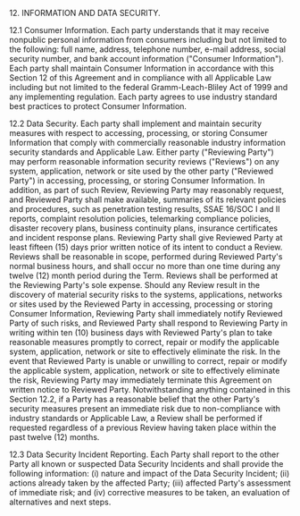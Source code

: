 12\.	INFORMATION AND DATA SECURITY.  

12.1	Consumer Information.  Each party understands that it may receive nonpublic personal information from consumers including but not limited to the following: full name, address, telephone number, e-mail address, social security number, and bank account information ("Consumer Information").  Each party shall maintain Consumer Information in accordance with this Section 12 of this Agreement and in compliance with all Applicable Law including but not limited to the federal Gramm-Leach-Bliley Act of 1999 and any implementing regulation.  Each party agrees to use industry standard best practices to protect Consumer Information.

12.2	Data Security.  Each party shall implement and maintain security measures with respect to accessing, processing, or storing Consumer Information that comply with commercially reasonable industry information security standards and Applicable Law.  Either party ("Reviewing Party") may perform reasonable information security reviews ("Reviews") on any system, application, network or site used by the other party ("Reviewed Party") in accessing, processing, or storing Consumer Information.  In addition, as part of such Review, Reviewing Party may reasonably request, and Reviewed Party shall make available, summaries of its relevant policies and procedures, such as penetration testing results, SSAE 16/SOC I and II reports, complaint resolution policies, telemarking compliance policies, disaster recovery plans, business continuity plans, insurance certificates and incident response plans. Reviewing Party shall give Reviewed Party at least fifteen (15) days prior written notice of its intent to conduct a Review.  Reviews shall be reasonable in scope, performed during Reviewed Party's normal business hours, and shall occur no more than one time during any twelve (12) month period during the Term.  Reviews shall be performed at the Reviewing Party's sole expense.  Should any Review result in the discovery of material security risks to the systems, applications, networks or sites used by the Reviewed Party in accessing, processing or storing Consumer Information, Reviewing Party shall immediately notify Reviewed Party of such risks, and Reviewed Party shall respond to Reviewing Party in writing within ten (10) business days with Reviewed Party's plan to take reasonable measures promptly to correct, repair or modify the applicable system, application, network or site to effectively eliminate the risk.  In the event that Reviewed Party is unable or unwilling to correct, repair or modify the applicable system, application, network or site to effectively eliminate the risk, Reviewing Party may immediately terminate this Agreement on written notice to Reviewed Party.  Notwithstanding anything contained in this Section 12.2, if a Party has a reasonable belief that the other Party's security measures present an immediate risk due to non-compliance with industry standards or Applicable Law, a Review shall be performed if requested regardless of a previous Review having taken place within the past twelve (12) months.

12.3	Data Security Incident Reporting.  Each Party shall report to the other Party all known or suspected Data Security Incidents and shall provide the following information: (i) nature and impact of the Data Security Incident; (ii) actions already taken by the affected Party; (iii) affected Party's assessment of immediate risk; and (iv) corrective measures to be taken, an evaluation of alternatives and next steps.  
